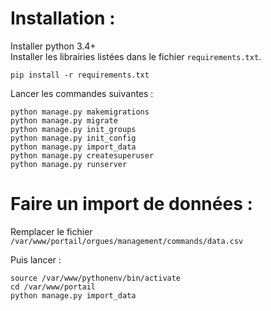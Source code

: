 # Installation :

Installer python 3.4+   
Installer les librairies listées dans le fichier `requirements.txt`.  

```
pip install -r requirements.txt
```
Lancer les commandes suivantes :  
 
```
python manage.py makemigrations
python manage.py migrate
python manage.py init_groups
python manage.py init_config
python manage.py import_data
python manage.py createsuperuser
python manage.py runserver
```



# Faire un import de données : 


Remplacer le fichier `/var/www/portail/orgues/management/commands/data.csv` 

Puis lancer :

```
source /var/www/pythonenv/bin/activate
cd /var/www/portail
python manage.py import_data
```
